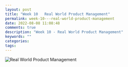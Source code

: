 ```yaml
---
layout: post
title: "Week 10   Real World Product Management"
permalink: week-10---real-world-product-management
date: 2022-08-08 11:08:48
comments: true
description: "Week 10 - Real World Product Management"
keywords: ""
categories:
tags:
---
```


![Real World Product Management](/images/pm-course.png)
